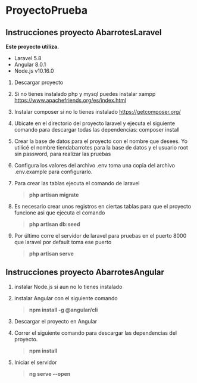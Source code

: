 # ProyectoPrueba

## Instrucciones proyecto AbarrotesLaravel

**Este proyecto utiliza.**
- Laravel 5.8
- Angular 8.0.1
- Node.js v10.16.0

1. Descargar proyecto

2. Si no tienes instalado php y mysql puedes instalar xampp
	https://www.apachefriends.org/es/index.html

3. Instalar composer si no lo tienes instalado
	https://getcomposer.org/

4. Ubicate en el directorio del proyecto laravel y ejecuta el siguiente comando para descargar todas las dependencias:
	composer install

5. Crear la base de datos para el proyecto con el nombre que desees. Yo utilicé el nombre tiendabarrotes para la base de datos y el 	    usuario root sin password, para realizar las pruebas

6. Configura los valores del archivo .env toma una copia del archivo .env.example para configurarlo.

6. Para crear las tablas ejecuta el comando de laravel
	> **php artisan migrate** 
	
7. Es necesario crear unos registros en ciertas tablas para que el proyecto funcione asi que ejecuta el comando 
	> **php artisan db:seed**

8. Por último corre el servidor de laravel para pruebas en el puerto 8000 que laravel por default toma ese puerto
	> **php artisan serve**

## Instrucciones proyecto AbarrotesAngular

1. instalar Node.js si aun no lo tienes instalado

2. instalar Angular con el siguiente comando
	> **npm install -g @angular/cli**
	
3. Descargar el proyecto en Angular

4. Correr el siguiente comando para descargar las dependencias del proyecto.
	> **npm install**
	
5. Iniciar el servidor
	> **ng serve --open**
